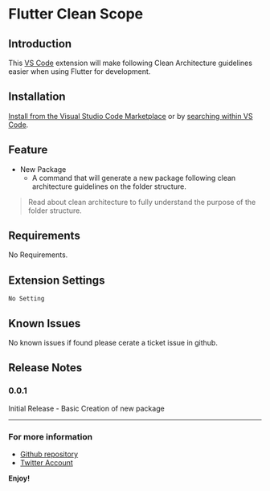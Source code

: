 # Flutter Clean Scope

## Introduction

This [VS Code](https://code.visualstudio.com/) extension will make following Clean Architecture guidelines easier when using Flutter for development.

## Installation

[Install from the Visual Studio Code Marketplace](https://marketplace.visualstudio.com/items?itemName=NoScopeDevs.flutter-clean-scope) or by [searching within VS Code](https://code.visualstudio.com/docs/editor/extension-gallery#_search-for-an-extension).


## Feature

- New Package
  - A command that will generate a new package following clean architecture guidelines on the folder structure.

> Read about clean architecture to fully understand the purpose of the folder structure.

## Requirements

No Requirements.

## Extension Settings

`No Setting`

## Known Issues

No known issues if found please cerate a ticket issue in github.

## Release Notes

### 0.0.1

Initial Release - Basic Creation of new package

---

### For more information

- [Github repository ](https://github.com/elian-ortega/clean-architecture-vscode)
- [Twitter Account](https://twitter.com/ElianOrtegaNCA)

**Enjoy!**
